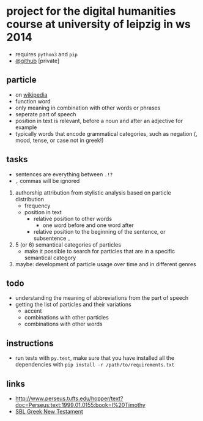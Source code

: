 # project for the digital humanities course at university of leipzig in ws 2014

- requires `python3` and `pip`
- [@github](https://github.com/KLINGTdotNET/dh-project-ws14) [private]

## particle

- on [wikipedia](http://www.wikiwand.com/en/Grammatical_particle)
- function word
- only meaning in combination with other words or phrases
- seperate part of speech
- position in text is relevant, before a noun and after an adjective for example
- typically words that encode grammatical categories, such as negation (, mood, tense, or case not in greek!)

## tasks

- sentences are everything between `.!?`
- `,` commas will be ignored

1. authorship attribution from stylistic analysis based on particle distribution
    - frequency
    - position in text
        - relative position to other words
            - one word before and one word after
        - relative position to the beginning of the sentence, or subsentence `,`
2. 5 (or 6) semantical categories of particles
    - make it possible to search for particles that are in a specific semantical category
3. maybe: development of particle usage over time and in different genres

## todo

- understanding the meaning of abbreviations from the part of speech
- getting the list of particles and their variations
    - accent
    - combinations with other particles
    - combinations with other words

## instructions

- run tests with `py.test`, make sure that you have installed all the dependencies with `pip install -r /path/to/requirements.txt`

## links

- http://www.perseus.tufts.edu/hopper/text?doc=Perseus:text:1999.01.0155:book=I%20Timothy
- [SBL Greek New Testament](https://github.com/morphgnt/sblgnt)
